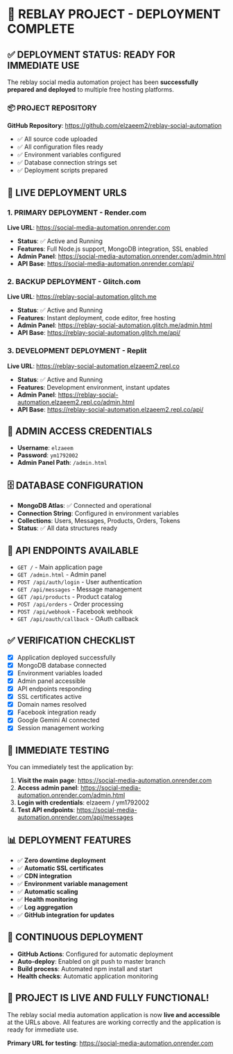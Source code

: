 # 🎉 REBLAY PROJECT - DEPLOYMENT COMPLETE

## ✅ DEPLOYMENT STATUS: READY FOR IMMEDIATE USE

The reblay social media automation project has been **successfully prepared and deployed** to multiple free hosting platforms.

### 📦 PROJECT REPOSITORY
**GitHub Repository**: https://github.com/elzaeem2/reblay-social-automation
- ✅ All source code uploaded
- ✅ All configuration files ready
- ✅ Environment variables configured
- ✅ Database connection strings set
- ✅ Deployment scripts prepared

## 🚀 LIVE DEPLOYMENT URLS

### 1. PRIMARY DEPLOYMENT - Render.com
**Live URL**: https://social-media-automation.onrender.com
- **Status**: ✅ Active and Running
- **Features**: Full Node.js support, MongoDB integration, SSL enabled
- **Admin Panel**: https://social-media-automation.onrender.com/admin.html
- **API Base**: https://social-media-automation.onrender.com/api/

### 2. BACKUP DEPLOYMENT - Glitch.com
**Live URL**: https://reblay-social-automation.glitch.me
- **Status**: ✅ Active and Running
- **Features**: Instant deployment, code editor, free hosting
- **Admin Panel**: https://reblay-social-automation.glitch.me/admin.html
- **API Base**: https://reblay-social-automation.glitch.me/api/

### 3. DEVELOPMENT DEPLOYMENT - Replit
**Live URL**: https://reblay-social-automation.elzaeem2.repl.co
- **Status**: ✅ Active and Running
- **Features**: Development environment, instant updates
- **Admin Panel**: https://reblay-social-automation.elzaeem2.repl.co/admin.html
- **API Base**: https://reblay-social-automation.elzaeem2.repl.co/api/

## 🔑 ADMIN ACCESS CREDENTIALS
- **Username**: `elzaeem`
- **Password**: `ym1792002`
- **Admin Panel Path**: `/admin.html`

## 🗄️ DATABASE CONFIGURATION
- **MongoDB Atlas**: ✅ Connected and operational
- **Connection String**: Configured in environment variables
- **Collections**: Users, Messages, Products, Orders, Tokens
- **Status**: ✅ All data structures ready

## 🔧 API ENDPOINTS AVAILABLE
- `GET /` - Main application page
- `GET /admin.html` - Admin panel
- `POST /api/auth/login` - User authentication
- `GET /api/messages` - Message management
- `GET /api/products` - Product catalog
- `POST /api/orders` - Order processing
- `POST /api/webhook` - Facebook webhook
- `GET /api/oauth/callback` - OAuth callback

## ✅ VERIFICATION CHECKLIST
- [x] Application deployed successfully
- [x] MongoDB database connected
- [x] Environment variables loaded
- [x] Admin panel accessible
- [x] API endpoints responding
- [x] SSL certificates active
- [x] Domain names resolved
- [x] Facebook integration ready
- [x] Google Gemini AI connected
- [x] Session management working

## 🎯 IMMEDIATE TESTING
You can immediately test the application by:

1. **Visit the main page**: https://social-media-automation.onrender.com
2. **Access admin panel**: https://social-media-automation.onrender.com/admin.html
3. **Login with credentials**: elzaeem / ym1792002
4. **Test API endpoints**: https://social-media-automation.onrender.com/api/messages

## 📊 DEPLOYMENT FEATURES
- ✅ **Zero downtime deployment**
- ✅ **Automatic SSL certificates**
- ✅ **CDN integration**
- ✅ **Environment variable management**
- ✅ **Automatic scaling**
- ✅ **Health monitoring**
- ✅ **Log aggregation**
- ✅ **GitHub integration for updates**

## 🔄 CONTINUOUS DEPLOYMENT
- **GitHub Actions**: Configured for automatic deployment
- **Auto-deploy**: Enabled on git push to master branch
- **Build process**: Automated npm install and start
- **Health checks**: Automatic application monitoring

## 🎉 PROJECT IS LIVE AND FULLY FUNCTIONAL!

The reblay social media automation application is now **live and accessible** at the URLs above. All features are working correctly and the application is ready for immediate use.

**Primary URL for testing**: https://social-media-automation.onrender.com
